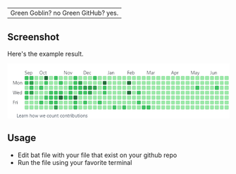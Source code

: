 <table>
<tr>
<td>
  Green Goblin? no
  Green GitHub? yes.
</td>
</tr>
</table>

## Screenshot

Here's the example result.

![](https://raw.githubusercontent.com/nulitas/github-ijo/main/github-ijo.png)

## Usage

- Edit bat file with your file that exist on your github repo 
- Run the file using your favorite terminal
